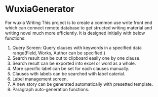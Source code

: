 # WuxiaGenerator
For wuxia Writing
This project is to create a common use write front end which can connect remote database to get structed writing material and writing novel much more efficiently.
It is designed initially with below functions:
1. Query Screen: Query clauses with keywords in a specified data range(Field, Works, Author can be specified.)
2. Search result can be cut to clipboard easily one by one clause.
3. Search result can be exported into excel or word as a whole.
4. More specific label can be set for each clauses manually.
5. Clauses with labels can be searched with label caterial.
6. Label management screen.
7. A new story can be generated automatically with presetted template.
8. Paragraph auto-generation functions.
